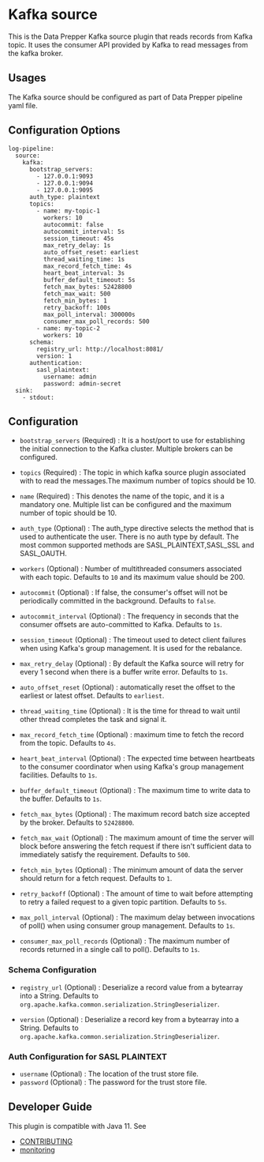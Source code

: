 # Kafka source

This is the Data Prepper Kafka source plugin that reads records from Kafka topic. It uses the consumer API provided by Kafka to read messages from the kafka broker.


## Usages

The Kafka source should be configured as part of Data Prepper pipeline yaml file.

## Configuration Options

```
log-pipeline:
  source:
    kafka:
      bootstrap_servers:
        - 127.0.0.1:9093
        - 127.0.0.1:9094
        - 127.0.0.1:9095
      auth_type: plaintext
      topics:
        - name: my-topic-1
          workers: 10
          autocommit: false
          autocommit_interval: 5s
          session_timeout: 45s
          max_retry_delay: 1s
          auto_offset_reset: earliest
          thread_waiting_time: 1s
          max_record_fetch_time: 4s
          heart_beat_interval: 3s
          buffer_default_timeout: 5s
          fetch_max_bytes: 52428800
          fetch_max_wait: 500
          fetch_min_bytes: 1
          retry_backoff: 100s
          max_poll_interval: 300000s
          consumer_max_poll_records: 500
        - name: my-topic-2
          workers: 10
      schema:
        registry_url: http://localhost:8081/
        version: 1
      authentication:
        sasl_plaintext:
          username: admin
          password: admin-secret
  sink:
    - stdout:

```

## Configuration

- `bootstrap_servers` (Required) : It is a host/port to use for establishing the initial connection to the Kafka cluster. Multiple brokers can be configured.

- `topics` (Required) : The topic in which kafka source plugin associated with to read the messages.The maximum number of topics should be 10.

- `name` (Required) : This denotes the name of the topic, and it is a mandatory one. Multiple list can be configured and the maximum number of topic should be 10.

- `auth_type` (Optional) : The auth_type directive selects the method that is used to authenticate the user. There is no auth type by default. The most common supported methods are SASL_PLAINTEXT,SASL_SSL and SASL_OAUTH.

- `workers` (Optional) : Number of multithreaded consumers associated with each topic. Defaults to `10` and its maximum value should be 200.

- `autocommit` (Optional) : If false, the consumer's offset will not be periodically committed in the background. Defaults to `false`.

- `autocommit_interval` (Optional) : The frequency in seconds that the consumer offsets are auto-committed to Kafka. Defaults to `1s`.

- `session_timeout` (Optional) : The timeout used to detect client failures when using Kafka's group management. It is used for the rebalance.

- `max_retry_delay` (Optional) : By default the Kafka source will retry for every 1 second when there is a buffer write error. Defaults to `1s`. 

- `auto_offset_reset` (Optional) : automatically reset the offset to the earliest or latest offset. Defaults to `earliest`.

- `thread_waiting_time` (Optional) : It is the time for thread to wait until other thread completes the task and signal it.

- `max_record_fetch_time` (Optional) : maximum time to fetch the record from the topic.
Defaults to `4s`.

- `heart_beat_interval` (Optional) : The expected time between heartbeats to the consumer coordinator when using Kafka's group management facilities. Defaults to `1s`.

- `buffer_default_timeout` (Optional) :  The maximum time to write data to the buffer. Defaults to `1s`.

- `fetch_max_bytes` (Optional) : The maximum record batch size accepted by the broker. 
Defaults to `52428800`.

- `fetch_max_wait` (Optional) : The maximum amount of time the server will block before answering the fetch request if there isn't sufficient data to immediately satisfy the requirement. Defaults to `500`.

- `fetch_min_bytes` (Optional) : The minimum amount of data the server should return for a fetch request. Defaults to `1`.

- `retry_backoff` (Optional) : The amount of time to wait before attempting to retry a failed request to a given topic partition.  Defaults to `5s`.

- `max_poll_interval` (Optional) : The maximum delay between invocations of poll() when using consumer group management. Defaults to `1s`.

- `consumer_max_poll_records` (Optional) : The maximum number of records returned in a single call to poll(). Defaults to `1s`.

### <a name="schema_configuration">Schema Configuration</a>

- `registry_url` (Optional) : Deserialize a record value from a bytearray into a String. Defaults to `org.apache.kafka.common.serialization.StringDeserializer`.

- `version` (Optional) : Deserialize a record key from a bytearray into a String. Defaults to `org.apache.kafka.common.serialization.StringDeserializer`.

### <a name="auth_configuration">Auth Configuration for SASL PLAINTEXT</a>
- `username` (Optional) : The location of the trust store file.
- `password` (Optional) : The password for the trust store file.
## Developer Guide

This plugin is compatible with Java 11. See

- [CONTRIBUTING](https://github.com/opensearch-project/data-prepper/blob/main/CONTRIBUTING.md) 
- [monitoring](https://github.com/opensearch-project/data-prepper/blob/main/docs/monitoring.md)
